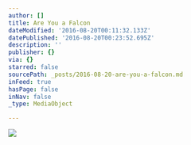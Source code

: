 ```yaml
---
author: []
title: Are You a Falcon
dateModified: '2016-08-20T00:11:32.133Z'
datePublished: '2016-08-20T00:23:52.695Z'
description: ''
publisher: {}
via: {}
starred: false
sourcePath: _posts/2016-08-20-are-you-a-falcon.md
inFeed: true
hasPage: false
inNav: false
_type: MediaObject

---
```

![](https://the-grid-user-content.s3-us-west-2.amazonaws.com/f1a8a905-2aab-4181-b1aa-c74917f885c9.jpg)